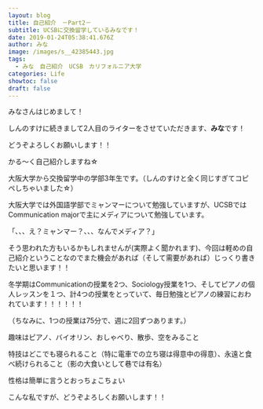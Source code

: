 ```yaml
---
layout: blog
title: 自己紹介　－Part2－
subtitle: UCSBに交換留学しているみなです！
date: 2019-01-24T05:38:41.676Z
author: みな
image: /images/s__42385443.jpg
tags:
  - みな　自己紹介　UCSB　カリフォルニア大学
categories: Life
showtoc: false
draft: false
---
```

みなさんはじめまして！

しんのすけに続きまして2人目のライターをさせていただきます、**みな**です！

どうぞよろしくお願いします！！

かる～く自己紹介しますね☆

大阪大学から交換留学中の学部3年生です。（しんのすけと全く同じすぎてコピペしちゃいました☆）

大阪大学では外国語学部でミャンマーについて勉強していますが、UCSBではCommunication majorで主にメディアについて勉強しています。

「、、、え？ミャンマー？、、、なんでメディア？」

そう思われた方もいるかもしれませんが(実際よく聞かれます)、今回は軽めの自己紹介ということなのでまた機会があれば（そして需要があれば）じっくり書きたいと思います！！



冬学期はCommunicationの授業を2つ、Sociology授業を1つ、そしてピアノの個人レッスンを１つ、計4つの授業をとっていて、毎日勉強とピアノの練習におわれています！！！！！！

（ちなみに、1つの授業は75分で、週に2回ずつあります。）



趣味はピアノ、バイオリン、おしゃべり、散歩、空をみること

特技はどこでも寝られること（特に電車での立ち寝は得意中の得意）、永遠と食べ続けられること（影の大食いとして巷では有名）

性格は簡単に言うとおっちょこちょい

こんな私ですが、どうぞよろしくお願いします！！
